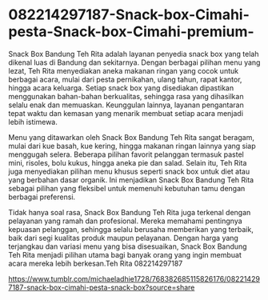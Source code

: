 # 082214297187-Snack-box-Cimahi-pesta-Snack-box-Cimahi-premium-
Snack Box Bandung Teh Rita adalah layanan penyedia snack box yang telah dikenal luas di Bandung dan sekitarnya. Dengan berbagai pilihan menu yang lezat, Teh Rita menyediakan aneka makanan ringan yang cocok untuk berbagai acara, mulai dari pesta pernikahan, ulang tahun, rapat kantor, hingga acara keluarga. Setiap snack box yang disediakan dipastikan menggunakan bahan-bahan berkualitas, sehingga rasa yang dihasilkan selalu enak dan memuaskan. Keunggulan lainnya, layanan pengantaran tepat waktu dan kemasan yang menarik membuat setiap acara menjadi lebih istimewa.

Menu yang ditawarkan oleh Snack Box Bandung Teh Rita sangat beragam, mulai dari kue basah, kue kering, hingga makanan ringan lainnya yang siap menggugah selera. Beberapa pilihan favorit pelanggan termasuk pastel mini, risoles, bolu kukus, hingga aneka pie dan salad. Selain itu, Teh Rita juga menyediakan pilihan menu khusus seperti snack box untuk diet atau yang berbahan dasar organik. Ini menjadikan Snack Box Bandung Teh Rita sebagai pilihan yang fleksibel untuk memenuhi kebutuhan tamu dengan berbagai preferensi.

Tidak hanya soal rasa, Snack Box Bandung Teh Rita juga terkenal dengan pelayanan yang ramah dan profesional. Mereka memahami pentingnya kepuasan pelanggan, sehingga selalu berusaha memberikan yang terbaik, baik dari segi kualitas produk maupun pelayanan. Dengan harga yang terjangkau dan variasi menu yang bisa disesuaikan, Snack Box Bandung Teh Rita menjadi pilihan utama bagi banyak orang yang ingin membuat acara mereka lebih berkesan.Teh Rita
082214297187

https://www.tumblr.com/michaeladhie1728/768382685115826176/082214297187-snack-box-cimahi-pesta-snack-box?source=share
